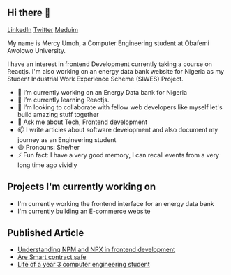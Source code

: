 ## Hi there 👋
[LinkedIn](https://www.linkedin.com/in/mercy-umoh-497a151b1/)  [Twitter](https://twitter.com/MercyUmoh11) [Meduim](https://medium.com/@umercy001)

My name is Mercy Umoh, a Computer Engineering student at Obafemi Awolowo University.

I have an interest in frontend Development currently taking a course on Reactjs.
I'm also working on an energy data bank website for Nigeria as my Student Industrial Work Experience Scheme (SIWES) Project.

* 🔭 I’m currently working on an Energy Data bank for Nigeria
* 🌱 I’m currently learning Reactjs.
* 👯 I’m looking to collaborate with fellow web developers like myself let's build amazing stuff together
*  💬 Ask me about Tech, Frontend development
* 📫 I write articles about software development and also document my journey as an Engineering student
* 😄 Pronouns: She/her
* ⚡ Fun fact: I have a very good memory, I can recall events from a very long time ago vividly

## Projects I'm currently working on
+ I'm currently working the frontend interface for an energy data bank
+ I'm currently building an E-commerce website


## Published Article
+ [Understanding NPM and NPX in frontend development](https://medium.com/@umercy001/understanding-npm-and-npx-in-frontend-development-dbe9ffdfeb99)
+ [Are Smart contract safe](https://medium.com/coinmonks/are-smart-contracts-safe-ba94a4ef83d7)
+ [Life of a year 3 computer engineering student](https://medium.com/@umercy001/life-of-a-year-3-computer-engineering-student-just-the-tip-of-the-iceberg-47e23dbb932a)
